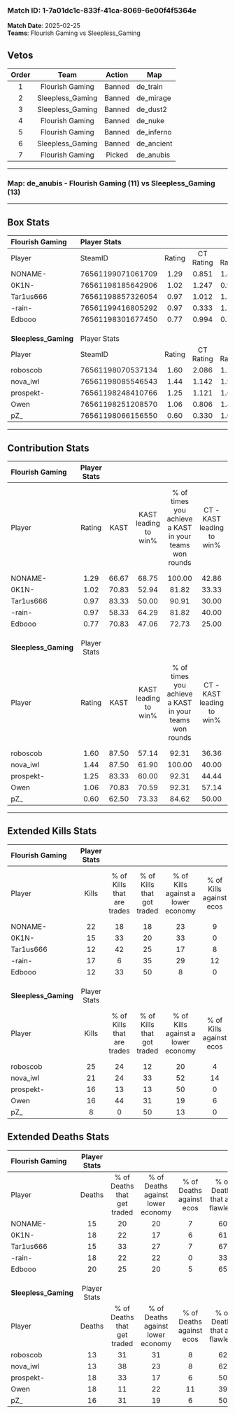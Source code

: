 ### Match ID: 1-7a01dc1c-833f-41ca-8069-6e00f4f5364e  
**Match Date**: 2025-02-25  
**Teams**: Flourish Gaming vs Sleepless_Gaming  

## Vetos  

| Order | Team | Action | Map |
| :---: | :--: | :----: | --- |
| 1 | Flourish Gaming | Banned | de_train |
| 2 | Sleepless_Gaming | Banned | de_mirage |
| 3 | Sleepless_Gaming | Banned | de_dust2 |
| 4 | Flourish Gaming | Banned | de_nuke |
| 5 | Flourish Gaming | Banned | de_inferno |
| 6 | Sleepless_Gaming | Banned | de_ancient |
| 7 | Flourish Gaming | Picked | de_anubis |

---  

### **Map**: de_anubis - Flourish Gaming (11) vs Sleepless_Gaming (13)  
---  

## Box Stats  

| **Flourish Gaming**  | Player Stats      |        |           |          |       |       |       |         |        |      |     |
| :- | :- | :-: | :-: | :-: | :-: | :-: | :-: | :-: | :-: | :-: | :-: |
| Player               | SteamID           | Rating | CT Rating | T Rating | KAST  |  ADR  | Kills | Assists | Deaths | K/D  | HS% |
| NONAME-              | 76561199071061709 |  1.29  |   0.851   |  1.867   | 66.67 | 85.2  |  22   |    3    |   15   | 1.47 | 63  |
| 0K1N-                | 76561198185642906 |  1.02  |   1.247   |  0.968   | 70.83 | 85.2  |  15   |    6    |   18   | 0.83 | 66  |
| Tar1us666            | 76561198857326054 |  0.97  |   1.012   |  1.112   | 83.33 | 57.3  |  12   |    5    |   15   | 0.80 | 25  |
| -rain-               | 76561199416805292 |  0.97  |   0.333   |  1.780   | 58.33 | 77.2  |  17   |    5    |   18   | 0.94 | 41  |
| Edbooo               | 76561198301677450 |  0.77  |   0.994   |  0.765   | 70.83 | 60.3  |  12   |    2    |   20   | 0.60 | 58  |
|                      |                   |        |           |          |       |       |       |         |        |      |     |
|                      |                   |        |           |          |       |       |       |         |        |      |     |
|                      |                   |        |           |          |       |       |       |         |        |      |     |
| **Sleepless_Gaming** | Player Stats      |        |           |          |       |       |       |         |        |      |     |
| Player               | SteamID           | Rating | CT Rating | T Rating | KAST  |  ADR  | Kills | Assists | Deaths | K/D  | HS% |
| roboscob             | 76561198070537134 |  1.60  |   2.086   |  1.290   | 87.50 | 84.0  |  25   |    4    |   13   | 1.92 | 40  |
| nova_iwl             | 76561198085546543 |  1.44  |   1.142   |  1.966   | 87.50 | 78.2  |  21   |    6    |   13   | 1.62 | 23  |
| prospekt-            | 76561198248410766 |  1.25  |   1.121   |  1.654   | 83.33 | 109.8 |  16   |   13    |   18   | 0.89 | 43  |
| Owen                 | 76561198251208570 |  1.06  |   0.806   |  1.419   | 70.83 | 87.5  |  16   |    7    |   18   | 0.89 | 37  |
| pZ_                  | 76561198066156550 |  0.60  |   0.330   |  1.095   | 62.50 | 42.7  |   8   |    3    |   16   | 0.50 | 50  |
---  

## Contribution Stats  

| **Flourish Gaming**  | Player Stats |       |                      |                                                        |                           |                                                             |                          |                                                            |
| :- | :-: | :-: | :-: | :-: | :-: | :-: | :-: | :-: |
| Player               |    Rating    | KAST  | KAST leading to win% | % of times you achieve a KAST in your teams won rounds | CT - KAST leading to win% | CT - % of times you achieve a KAST in your teams won rounds | T - KAST leading to win% | T - % of times you achieve a KAST in your teams won rounds |
| NONAME-              |     1.29     | 66.67 |        68.75         |                         100.00                         |           42.86           |                           100.00                            |          88.89           |                           100.00                           |
| 0K1N-                |     1.02     | 70.83 |        52.94         |                         81.82                          |           33.33           |                           100.00                            |          75.00           |                           75.00                            |
| Tar1us666            |     0.97     | 83.33 |        50.00         |                         90.91                          |           30.00           |                           100.00                            |          70.00           |                           87.50                            |
| -rain-               |     0.97     | 58.33 |        64.29         |                         81.82                          |           40.00           |                            66.67                            |          77.78           |                           87.50                            |
| Edbooo               |     0.77     | 70.83 |        47.06         |                         72.73                          |           25.00           |                            66.67                            |          66.67           |                           75.00                            |
|                      |              |       |                      |                                                        |                           |                                                             |                          |                                                            |
|                      |              |       |                      |                                                        |                           |                                                             |                          |                                                            |
|                      |              |       |                      |                                                        |                           |                                                             |                          |                                                            |
| **Sleepless_Gaming** | Player Stats |       |                      |                                                        |                           |                                                             |                          |                                                            |
| Player               |    Rating    | KAST  | KAST leading to win% | % of times you achieve a KAST in your teams won rounds | CT - KAST leading to win% | CT - % of times you achieve a KAST in your teams won rounds | T - KAST leading to win% | T - % of times you achieve a KAST in your teams won rounds |
| roboscob             |     1.60     | 87.50 |        57.14         |                         92.31                          |           36.36           |                           100.00                            |          80.00           |                           88.89                            |
| nova_iwl             |     1.44     | 87.50 |        61.90         |                         100.00                         |           40.00           |                           100.00                            |          81.82           |                           100.00                           |
| prospekt-            |     1.25     | 83.33 |        60.00         |                         92.31                          |           44.44           |                           100.00                            |          72.73           |                           88.89                            |
| Owen                 |     1.06     | 70.83 |        70.59         |                         92.31                          |           57.14           |                           100.00                            |          80.00           |                           88.89                            |
| pZ_                  |     0.60     | 62.50 |        73.33         |                         84.62                          |           50.00           |                            75.00                            |          88.89           |                           88.89                            |
---  

## Extended Kills Stats  

| **Flourish Gaming**  | Player Stats |                            |                            |                                    |                         |                              |                                 |                                       |                    |           |
| :- | :-: | :-: | :-: | :-: | :-: | :-: | :-: | :-: | :-: | :-: |
| Player               |    Kills     | % of Kills that are trades | % of Kills that got traded | % of Kills against a lower economy | % of Kills against ecos | % of Kills that are flawless | % of Kills that are close duels | % of Kills that are assisted by flash | Pistol Round Kills | AWP Kills |
| NONAME-              |      22      |             18             |             18             |                 23                 |            9            |              36              |                9                |                   0                   |         0          |     0     |
| 0K1N-                |      15      |             33             |             20             |                 33                 |            0            |              60              |               13                |                   7                   |         0          |     0     |
| Tar1us666            |      12      |             42             |             25             |                 17                 |            8            |              50              |               25                |                   0                   |         0          |     1     |
| -rain-               |      17      |             6              |             35             |                 29                 |           12            |              59              |                6                |                   0                   |         0          |     0     |
| Edbooo               |      12      |             33             |             50             |                 8                  |            0            |              58              |                0                |                   8                   |         2          |     3     |
|                      |              |                            |                            |                                    |                         |                              |                                 |                                       |                    |           |
|                      |              |                            |                            |                                    |                         |                              |                                 |                                       |                    |           |
|                      |              |                            |                            |                                    |                         |                              |                                 |                                       |                    |           |
| **Sleepless_Gaming** | Player Stats |                            |                            |                                    |                         |                              |                                 |                                       |                    |           |
| Player               |    Kills     | % of Kills that are trades | % of Kills that got traded | % of Kills against a lower economy | % of Kills against ecos | % of Kills that are flawless | % of Kills that are close duels | % of Kills that are assisted by flash | Pistol Round Kills | AWP Kills |
| roboscob             |      25      |             24             |             12             |                 20                 |            4            |              56              |               12                |                   4                   |         0          |     4     |
| nova_iwl             |      21      |             24             |             33             |                 52                 |           14            |              52              |                5                |                   0                   |         6          |     2     |
| prospekt-            |      16      |             13             |             13             |                 50                 |            0            |              69              |                6                |                  19                   |         0          |     3     |
| Owen                 |      16      |             44             |             31             |                 19                 |            6            |              38              |                6                |                   0                   |         0          |     1     |
| pZ_                  |      8       |             0              |             50             |                 13                 |            0            |              75              |               13                |                   0                   |         0          |     0     |
## Extended Deaths Stats  

| **Flourish Gaming**  | Player Stats |                             |                                   |                          |                               |                            |                           |               |
| :- | :-: | :-: | :-: | :-: | :-: | :-: | :-: | :-: |
| Player               |    Deaths    | % of Deaths that get traded | % of Deaths against lower economy | % of Deaths against ecos | % of Deaths that are flawless | % of Deaths that are close | % of Deaths while blinded | Deaths to AWP |
| NONAME-              |      15      |             20              |                20                 |            7             |              60               |             7              |             0             |       0       |
| 0K1N-                |      18      |             22              |                17                 |            6             |              61               |             11             |             0             |       2       |
| Tar1us666            |      15      |             33              |                27                 |            7             |              67               |             7              |            20             |       1       |
| -rain-               |      18      |             22              |                22                 |            0             |              33               |             6              |             0             |       2       |
| Edbooo               |      20      |             25              |                20                 |            5             |              65               |             10             |             5             |       1       |
|                      |              |                             |                                   |                          |                               |                            |                           |               |
|                      |              |                             |                                   |                          |                               |                            |                           |               |
|                      |              |                             |                                   |                          |                               |                            |                           |               |
| **Sleepless_Gaming** | Player Stats |                             |                                   |                          |                               |                            |                           |               |
| Player               |    Deaths    | % of Deaths that get traded | % of Deaths against lower economy | % of Deaths against ecos | % of Deaths that are flawless | % of Deaths that are close | % of Deaths while blinded | Deaths to AWP |
| roboscob             |      13      |             31              |                31                 |            8             |              62               |             8              |             0             |       0       |
| nova_iwl             |      13      |             38              |                23                 |            8             |              62               |             8              |             0             |       0       |
| prospekt-            |      18      |             33              |                17                 |            6             |              50               |             17             |             6             |       1       |
| Owen                 |      18      |             11              |                22                 |            11            |              39               |             17             |             0             |       0       |
| pZ_                  |      16      |             31              |                19                 |            6             |              50               |             0              |             6             |       1       |
